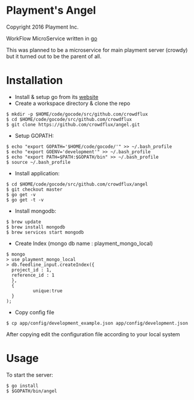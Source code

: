Playment's Angel
================

Copyright 2016 Playment Inc.

WorkFlow MicroService written in [go](https://golang.org/)

This was planned to be a microservice for main playment server (crowdy) but
it turned out to be the parent of all.

# Installation

- Install & setup go from its [website](https://golang.org/)
- Create a workspace directory & clone the repo

```
$ mkdir -p $HOME/code/gocode/src/github.com/crowdflux
$ cd $HOME/code/gocode/src/github.com/crowdflux
$ git clone https://github.com/crowdflux/angel.git
```

- Setup GOPATH:

```
$ echo "export GOPATH='$HOME/code/gocode/'" >> ~/.bash_profile
$ echo "export GOENV='development'" >> ~/.bash_profile
$ echo "export PATH=$PATH:$GOPATH/bin" >> ~/.bash_profile
$ source ~/.bash_profile
```

- Install application:

```
$ cd $HOME/code/gocode/src/github.com/crowdflux/angel
$ git checkout master
$ go get -v
$ go get -t -v
```

- Install mongodb:

```
$ brew update
$ brew install mongodb
$ brew services start mongodb
```

- Create Index (mongo db name : playment_mongo_local)

```
$ mongo
> use playment_mongo_local
> db.feedline_input.createIndex({
  project_id : 1,
  reference_id : 1
  },
  {
          unique:true
  }
);
```



- Copy config file

```
$ cp app/config/development_example.json app/config/development.json
```

After copying edit the configuration file according to your local system




# Usage

To start the server:

```
$ go install
$ $GOPATH/bin/angel
```
